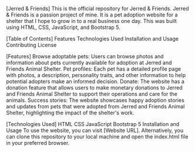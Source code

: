 [Jerred & Friends]
This is the official repository for Jerred & Friends. Jerred & Friends is a passion project of mine. It is a pet
adoption website for a shelter that I hope to grow in to a real business one day. This was built using HTML, CSS, JavaScript, and Bootstrap 5.

[Table of Contents]
Features
Technologies Used
Installation and Usage
Contributing
License

[Features]
Browse adoptable pets: Users can browse photos and information about pets currently available for adoption at Jerred and Friends Animal Shelter.
Pet profiles: Each pet has a detailed profile page with photos, a description, personality traits, and other information to help potential adopters make an informed decision.
Donate: The website has a donation feature that allows users to make monetary donations to Jerred and Friends Animal Shelter to support their operations and care for the animals.
Success stories: The website showcases happy adoption stories and updates from pets that were adopted from Jerred and Friends Animal Shelter, highlighting the impact of the shelter's work.




[Technologies Used]
HTML
CSS
JavaScript
Bootstrap 5
Installation and Usage
To use the website, you can visit [Website URL]. Alternatively, you can clone this repository to your local machine and open the index.html file in your preferred browser.